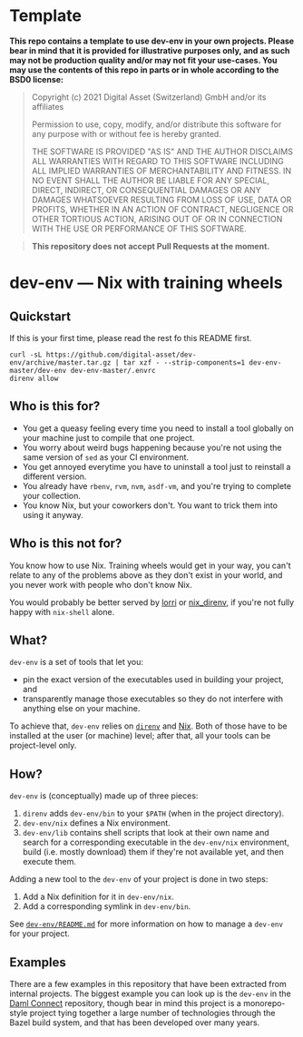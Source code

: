 # Template

**This repo contains a template to use dev-env in your own projects. Please bear in mind that it is provided for illustrative purposes only, and as such may not be production quality and/or may not fit your use-cases. You may use the contents of this repo in parts or in whole according to the BSD0 license:**

> Copyright (c) 2021 Digital Asset (Switzerland) GmbH and/or its affiliates
>
> Permission to use, copy, modify, and/or distribute this software for any purpose with or without fee is hereby granted.
>
> THE SOFTWARE IS PROVIDED "AS IS" AND THE AUTHOR DISCLAIMS ALL WARRANTIES WITH REGARD TO THIS SOFTWARE INCLUDING ALL IMPLIED WARRANTIES OF MERCHANTABILITY AND FITNESS. IN NO EVENT SHALL THE AUTHOR BE LIABLE FOR ANY SPECIAL, DIRECT, INDIRECT, OR CONSEQUENTIAL DAMAGES OR ANY DAMAGES WHATSOEVER RESULTING FROM LOSS OF USE, DATA OR PROFITS, WHETHER IN AN ACTION OF CONTRACT, NEGLIGENCE OR OTHER TORTIOUS ACTION, ARISING OUT OF OR IN CONNECTION WITH THE USE OR PERFORMANCE OF THIS SOFTWARE.

> **This repository does not accept Pull Requests at the moment.**

# dev-env — Nix with training wheels

## Quickstart

If this is your first time, please read the rest fo this README first.

```
curl -sL https://github.com/digital-asset/dev-env/archive/master.tar.gz | tar xzf - --strip-components=1 dev-env-master/dev-env dev-env-master/.envrc
direnv allow
```

## Who is this for?

- You get a queasy feeling every time you need to install a tool globally on
  your machine just to compile that one project.
- You worry about weird bugs happening because you're not using the same
  version of `sed` as your CI environment.
- You get annoyed everytime you have to uninstall a tool just to reinstall a
  different version.
- You already have `rbenv`, `rvm`, `nvm`, `asdf-vm`, and you're trying to
  complete your collection.
- You know Nix, but your coworkers don't. You want to trick them into using it
  anyway.

## Who is this not for?

You know how to use Nix. Training wheels would get in your way, you can't
relate to any of the problems above as they don't exist in your world, and you
never work with people who don't know Nix.

You would probably be better served by [lorri] or [nix_direnv], if you're not
fully happy with `nix-shell` alone.

[lorri]: https://github.com/target/lorri
[nix_direnv]: https://github.com/nix-community/nix-direnv

## What?

`dev-env` is a set of tools that let you:

- pin the exact version of the executables used in building your project, and
- transparently manage those executables so they do not interfere with anything
  else on your machine.

To achieve that, `dev-env` relies on [`direnv`] and [Nix]. Both of those have
to be installed at the user (or machine) level; after that, all your tools can
be project-level only.

[`direnv`]: https://direnv.net
[Nix]: https://nixos.org/download.html

## How?

`dev-env` is (conceptually) made up of three pieces:

1. `direnv` adds `dev-env/bin` to your `$PATH` (when in the project
   directory).
2. `dev-env/nix` defines a Nix environment.
2. `dev-env/lib` contains shell scripts that look at their own name and search
   for a corresponding executable in the `dev-env/nix` environment, build (i.e.
   mostly download) them if they're not available yet, and then execute them.

Adding a new tool to the `dev-env` of your project is done in two steps:

1. Add a Nix definition for it in `dev-env/nix`.
2. Add a corresponding symlink in `dev-env/bin`.

See [`dev-env/README.md`](dev-env/README.md) for more information on how to
manage a `dev-env` for your project.

## Examples

There are a few examples in this repository that have been extracted from
internal projects. The biggest example you can look up is the `dev-env` in the
[Daml Connect] repository, though bear in mind this project is a monorepo-style
project tying together a large number of technologies through the Bazel build
system, and that has been developed over many years.

[Daml Connect]: https://github.com/digital-asset/daml
